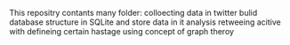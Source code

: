This repositry contants many folder:
colloecting data in twitter
bulid database structure in SQLite and store data in it
analysis retweeing acitive with defineing certain hastage using concept of graph theroy 
